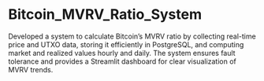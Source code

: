 # Bitcoin_MVRV_Ratio_System
Developed a system to calculate Bitcoin’s MVRV ratio by collecting real-time price and UTXO data, storing it efficiently in PostgreSQL, and computing market and realized values hourly and daily. The system ensures fault tolerance and provides a Streamlit dashboard for clear visualization of MVRV trends.

